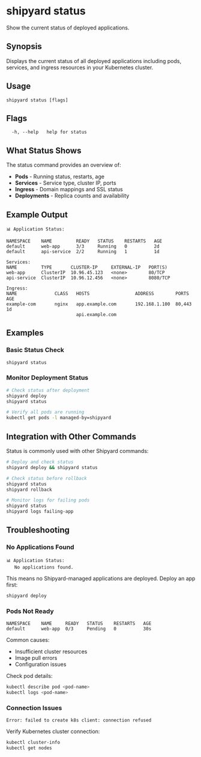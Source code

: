 # shipyard status

Show the current status of deployed applications.

## Synopsis

Displays the current status of all deployed applications including pods, services, and ingress resources in your Kubernetes cluster.

## Usage

```
shipyard status [flags]
```

## Flags

```
  -h, --help   help for status
```

## What Status Shows

The status command provides an overview of:

- **Pods** - Running status, restarts, age
- **Services** - Service type, cluster IP, ports
- **Ingress** - Domain mappings and SSL status
- **Deployments** - Replica counts and availability

## Example Output

```
📊 Application Status:

NAMESPACE    NAME         READY   STATUS    RESTARTS   AGE
default      web-app      3/3     Running   0          2d
default      api-service  2/2     Running   1          1d

Services:
NAME         TYPE       CLUSTER-IP     EXTERNAL-IP   PORT(S)
web-app      ClusterIP  10.96.45.123   <none>        80/TCP
api-service  ClusterIP  10.96.12.456   <none>        8080/TCP

Ingress:
NAME              CLASS   HOSTS                 ADDRESS        PORTS     AGE
example-com       nginx   app.example.com       192.168.1.100  80,443    1d
                          api.example.com
```

## Examples

### Basic Status Check

```bash
shipyard status
```

### Monitor Deployment Status

```bash
# Check status after deployment
shipyard deploy
shipyard status

# Verify all pods are running
kubectl get pods -l managed-by=shipyard
```

## Integration with Other Commands

Status is commonly used with other Shipyard commands:

```bash
# Deploy and check status
shipyard deploy && shipyard status

# Check status before rollback
shipyard status
shipyard rollback

# Monitor logs for failing pods
shipyard status
shipyard logs failing-app
```

## Troubleshooting

### No Applications Found

```
📊 Application Status:
   No applications found.
```

This means no Shipyard-managed applications are deployed. Deploy an app first:

```bash
shipyard deploy
```

### Pods Not Ready

```
NAMESPACE    NAME     READY   STATUS    RESTARTS   AGE
default      web-app  0/3     Pending   0          30s
```

Common causes:
- Insufficient cluster resources
- Image pull errors
- Configuration issues

Check pod details:
```bash
kubectl describe pod <pod-name>
kubectl logs <pod-name>
```

### Connection Issues

```
Error: failed to create k8s client: connection refused
```

Verify Kubernetes cluster connection:
```bash
kubectl cluster-info
kubectl get nodes
```